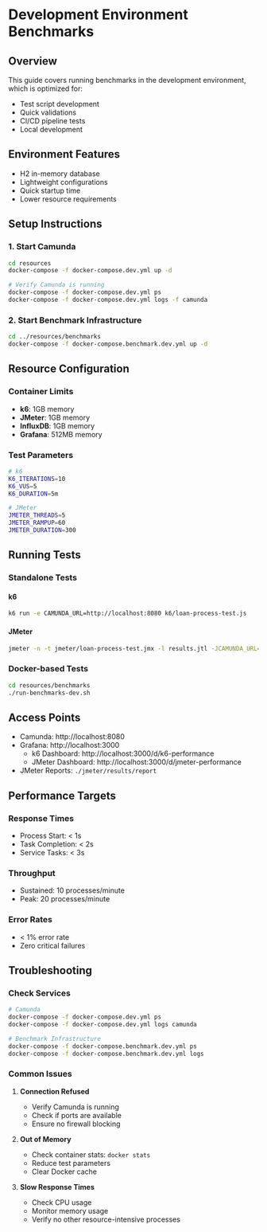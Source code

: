 # Development Environment Benchmarks

## Overview
This guide covers running benchmarks in the development environment, which is optimized for:
- Test script development
- Quick validations
- CI/CD pipeline tests
- Local development

## Environment Features
- H2 in-memory database
- Lightweight configurations
- Quick startup time
- Lower resource requirements

## Setup Instructions

### 1. Start Camunda
```bash
cd resources
docker-compose -f docker-compose.dev.yml up -d

# Verify Camunda is running
docker-compose -f docker-compose.dev.yml ps
docker-compose -f docker-compose.dev.yml logs -f camunda
```

### 2. Start Benchmark Infrastructure
```bash
cd ../resources/benchmarks
docker-compose -f docker-compose.benchmark.dev.yml up -d
```

## Resource Configuration

### Container Limits
- **k6**: 1GB memory
- **JMeter**: 1GB memory
- **InfluxDB**: 1GB memory
- **Grafana**: 512MB memory

### Test Parameters
```bash
# k6
K6_ITERATIONS=10
K6_VUS=5
K6_DURATION=5m

# JMeter
JMETER_THREADS=5
JMETER_RAMPUP=60
JMETER_DURATION=300
```

## Running Tests

### Standalone Tests

#### k6
```bash
k6 run -e CAMUNDA_URL=http://localhost:8080 k6/loan-process-test.js
```

#### JMeter
```bash
jmeter -n -t jmeter/loan-process-test.jmx -l results.jtl -JCAMUNDA_URL=http://localhost:8080
```

### Docker-based Tests
```bash
cd resources/benchmarks
./run-benchmarks-dev.sh
```

## Access Points
- Camunda: http://localhost:8080
- Grafana: http://localhost:3000
  - k6 Dashboard: http://localhost:3000/d/k6-performance
  - JMeter Dashboard: http://localhost:3000/d/jmeter-performance
- JMeter Reports: `./jmeter/results/report`

## Performance Targets

### Response Times
- Process Start: < 1s
- Task Completion: < 2s
- Service Tasks: < 3s

### Throughput
- Sustained: 10 processes/minute
- Peak: 20 processes/minute

### Error Rates
- < 1% error rate
- Zero critical failures

## Troubleshooting

### Check Services
```bash
# Camunda
docker-compose -f docker-compose.dev.yml ps
docker-compose -f docker-compose.dev.yml logs camunda

# Benchmark Infrastructure
docker-compose -f docker-compose.benchmark.dev.yml ps
docker-compose -f docker-compose.benchmark.dev.yml logs
```

### Common Issues
1. **Connection Refused**
   - Verify Camunda is running
   - Check if ports are available
   - Ensure no firewall blocking

2. **Out of Memory**
   - Check container stats: `docker stats`
   - Reduce test parameters
   - Clear Docker cache

3. **Slow Response Times**
   - Check CPU usage
   - Monitor memory usage
   - Verify no other resource-intensive processes
